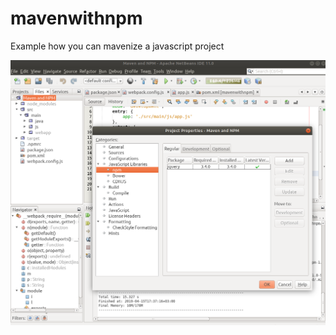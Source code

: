 # mavenwithnpm
Example how you can mavenize a javascript project

![picture](https://raw.githubusercontent.com/fedd/mavenwithnpm/master/picture.png)
